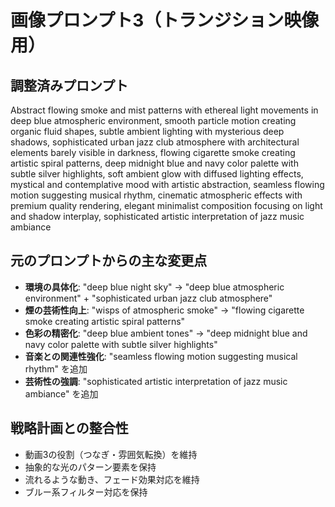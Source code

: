 # 画像プロンプト3（トランジション映像用）

## 調整済みプロンプト
Abstract flowing smoke and mist patterns with ethereal light movements in deep blue atmospheric environment, smooth particle motion creating organic fluid shapes, subtle ambient lighting with mysterious deep shadows, sophisticated urban jazz club atmosphere with architectural elements barely visible in darkness, flowing cigarette smoke creating artistic spiral patterns, deep midnight blue and navy color palette with subtle silver highlights, soft ambient glow with diffused lighting effects, mystical and contemplative mood with artistic abstraction, seamless flowing motion suggesting musical rhythm, cinematic atmospheric effects with premium quality rendering, elegant minimalist composition focusing on light and shadow interplay, sophisticated artistic interpretation of jazz music ambiance

## 元のプロンプトからの主な変更点
- **環境の具体化**: "deep blue night sky" → "deep blue atmospheric environment" + "sophisticated urban jazz club atmosphere"
- **煙の芸術性向上**: "wisps of atmospheric smoke" → "flowing cigarette smoke creating artistic spiral patterns"
- **色彩の精密化**: "deep blue ambient tones" → "deep midnight blue and navy color palette with subtle silver highlights"
- **音楽との関連性強化**: "seamless flowing motion suggesting musical rhythm" を追加
- **芸術性の強調**: "sophisticated artistic interpretation of jazz music ambiance" を追加

## 戦略計画との整合性
- 動画3の役割（つなぎ・雰囲気転換）を維持
- 抽象的な光のパターン要素を保持
- 流れるような動き、フェード効果対応を維持
- ブルー系フィルター対応を保持